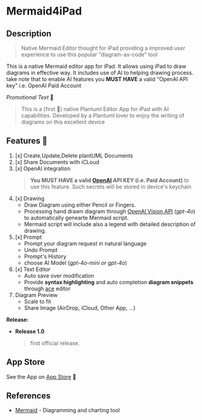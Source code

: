 # Mermaid4iPad

## Description

> Native Mermaid Editor thought for iPad providing a improved user experience to use this popular "diagram-as-code" tool 

This is a native Mermaid editor app for iPad. It allows using iPad to draw diagrams in effective way. It includes use of AI to helping drawing process. take note that to enable AI features you **MUST HAVE** a valid "OpenAI API key" i.e. OpenAI Paid Account

_Promotional Text_ 🤞

> This is a (first  🤔) native Plantuml Editor App for iPad with AI capabilities. Developed by a Plantuml lover to enjoy the writing of diagrams on this excellent device

## Features 🦾

1. [x] Create,Update,Delete plantUML Documents
2. [x] Share Documents with iCLoud
3. [x] OpenAI integration
     > **You MUST HAVE a valid [OpenAI] API KEY (i.e. Paid Account)** to use this feature. Such secrets will be stored in device's keychain
4. [x] Drawing
    * Draw Diagram using either Pencil or Fingers.
    * Processing hand drawn diagram through [OpenAI Vision API] (_gpt-4o_) to automatically genearte Mermaid script.
    * Mermaid script will include also a legend with detailed description of drawing.
5. [x] Prompt     
    * Prompt your diagram request in natural language
    * Undo Prompt
    * Prompt's History 
    * choose AI Model (_gpt-4o-mini or gpt-4o_)
4. [x] Text Editor
    * Auto save over modification
    * Provide **syntax highlighting** and auto completion **diagram snippets** through [ace] editor
5. Diagram Preview 
    * Scale to fit
    * Share Image (AirDrop, iCloud, Other App, ...)

**Release:**

* **Release 1.0**
    > first official release.


## App Store

See the App on [App Store](https://apps.apple.com/us/app/mermaid-app/id6444164984) 👀

## References

* [Mermaid] - Diagramming and charting tool

[Mermaid]: https://mermaid.js.org
[openai]: https://openai.com
[ace]: https://ace.c9.io
[OpenAI Vision API]: https://platform.openai.com/docs/guides/vision
